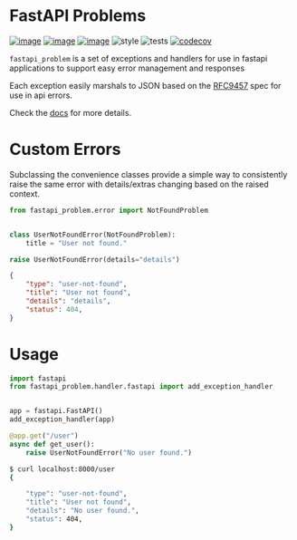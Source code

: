 # FastAPI Problems
[![image](https://img.shields.io/pypi/v/fastapi_problem.svg)](https://pypi.org/project/fastapi-problem/)
[![image](https://img.shields.io/pypi/l/fastapi_problem.svg)](https://pypi.org/project/fastapi-problem/)
[![image](https://img.shields.io/pypi/pyversions/fastapi_problem.svg)](https://pypi.org/project/fastapi-problem/)
![style](https://github.com/NRWLDev/fastapi-problem/actions/workflows/style.yml/badge.svg)
![tests](https://github.com/NRWLDev/fastapi-problem/actions/workflows/tests.yml/badge.svg)
[![codecov](https://codecov.io/gh/NRWLDev/fastapi-problem/branch/main/graph/badge.svg)](https://codecov.io/gh/NRWLDev/fastapi-problem)

`fastapi_problem` is a set of exceptions and handlers for use in fastapi
applications to support easy error management and responses

Each exception easily marshals to JSON based on the
[RFC9457](https://www.rfc-editor.org/rfc/rfc9457.html) spec for use in api
errors.

Check the [docs](https://nrwldev.github.io/fastapi-problem) for more details.

# Custom Errors

Subclassing the convenience classes provide a simple way to consistently raise the same error
with details/extras changing based on the raised context.

```python
from fastapi_problem.error import NotFoundProblem


class UserNotFoundError(NotFoundProblem):
    title = "User not found."

raise UserNotFoundError(details="details")
```

```json
{
    "type": "user-not-found",
    "title": "User not found",
    "details": "details",
    "status": 404,
}
```

# Usage

```python
import fastapi
from fastapi_problem.handler.fastapi import add_exception_handler


app = fastapi.FastAPI()
add_exception_handler(app)

@app.get("/user")
async def get_user():
    raise UserNotFoundError("No user found.")
```

```bash
$ curl localhost:8000/user
{

    "type": "user-not-found",
    "title": "User not found",
    "details": "No user found.",
    "status": 404,
}
```
